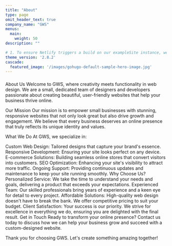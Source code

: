 ```yaml
---
title: "About"
type: page
omit_header_text: true
company_name: "GWS"
menus:
  main:
    weight: 50
description: ""

# 1. To ensure Netlify triggers a build on our exampleSite instance, we need to change a file in the exampleSite directory.
theme_version: '2.8.2'
cascade:
  featured_image: '/images/gohugo-default-sample-hero-image.jpg'
---
```


###

About Us
Welcome to GWS, where creativity meets functionality in web design. We are a small, dedicated team of designers and developers passionate about creating beautiful, user-friendly websites that help your business thrive online.

Our Mission
Our mission is to empower small businesses with stunning, responsive websites that not only look great but also drive growth and engagement. We believe that every business deserves an online presence that truly reflects its unique identity and values.

What We Do
At GWS, we specialize in:

Custom Web Design: Tailored designs that capture your brand's essence.
Responsive Development: Ensuring your site looks perfect on any device.
E-commerce Solutions: Building seamless online stores that convert visitors into customers.
SEO Optimization: Enhancing your site's visibility to attract more traffic.
Ongoing Support: Providing continuous updates and maintenance to keep your site running smoothly.
Why Choose Us?
Personalized Service: We take the time to understand your needs and goals, delivering a product that exceeds your expectations.
Experienced Team: Our skilled professionals bring years of experience and a keen eye for detail to every project.
Affordable Solutions: High-quality web design doesn't have to break the bank. We offer competitive pricing to suit your budget.
Client Satisfaction: Your success is our priority. We strive for excellence in everything we do, ensuring you are delighted with the final result.
Get in Touch
Ready to transform your online presence? Contact us today to discuss how we can help your business grow and succeed with a custom-designed website.

Thank you for choosing GWS. Let's create something amazing together!


